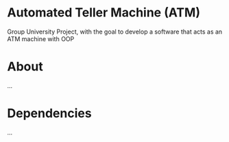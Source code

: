 # Automated Teller Machine (ATM)
Group University Project, with the goal to develop a software that acts as an ATM machine with OOP

# About
...
# Dependencies 
...


